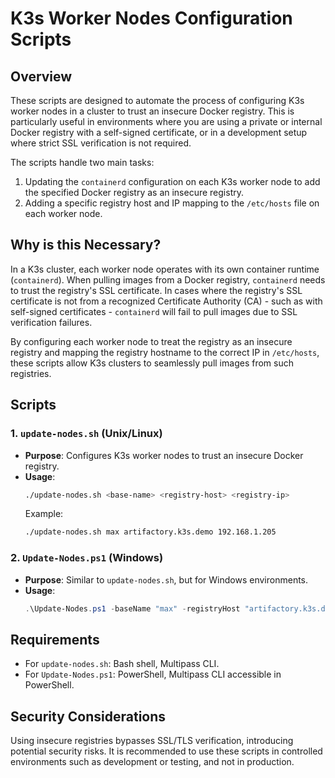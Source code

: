 # K3s Worker Nodes Configuration Scripts

## Overview

These scripts are designed to automate the process of configuring K3s worker nodes in a cluster to trust an insecure Docker registry. This is particularly useful in environments where you are using a private or internal Docker registry with a self-signed certificate, or in a development setup where strict SSL verification is not required.

The scripts handle two main tasks:
1. Updating the `containerd` configuration on each K3s worker node to add the specified Docker registry as an insecure registry.
2. Adding a specific registry host and IP mapping to the `/etc/hosts` file on each worker node.

## Why is this Necessary?

In a K3s cluster, each worker node operates with its own container runtime (`containerd`). When pulling images from a Docker registry, `containerd` needs to trust the registry's SSL certificate. In cases where the registry's SSL certificate is not from a recognized Certificate Authority (CA) - such as with self-signed certificates - `containerd` will fail to pull images due to SSL verification failures.

By configuring each worker node to treat the registry as an insecure registry and mapping the registry hostname to the correct IP in `/etc/hosts`, these scripts allow K3s clusters to seamlessly pull images from such registries.

## Scripts

### 1. `update-nodes.sh` (Unix/Linux)

- **Purpose**: Configures K3s worker nodes to trust an insecure Docker registry.
- **Usage**:
  ```bash
  ./update-nodes.sh <base-name> <registry-host> <registry-ip>
  ```
  Example:
  ```bash
  ./update-nodes.sh max artifactory.k3s.demo 192.168.1.205
  ```

### 2. `Update-Nodes.ps1` (Windows)

- **Purpose**: Similar to `update-nodes.sh`, but for Windows environments.
- **Usage**:
  ```powershell
  .\Update-Nodes.ps1 -baseName "max" -registryHost "artifactory.k3s.demo" -registryIP "192.168.1.205"
  ```

## Requirements

- For `update-nodes.sh`: Bash shell, Multipass CLI.
- For `Update-Nodes.ps1`: PowerShell, Multipass CLI accessible in PowerShell.

## Security Considerations

Using insecure registries bypasses SSL/TLS verification, introducing potential security risks. It is recommended to use these scripts in controlled environments such as development or testing, and not in production.
